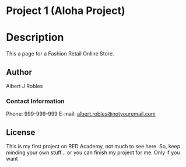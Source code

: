 # Project 1 (Aloha Project)

# Description

This a page for a Fashion Retail Online Store. 


## Author

Albert J Robles


### Contact Information

Phone: 999-999-999 
E-mail: albert.robles@notyouremail.com


## License

This is my first project on RED Academy, not much to see here.
So, keep minding your own stuff... or you can finish my project for me. Only if you want